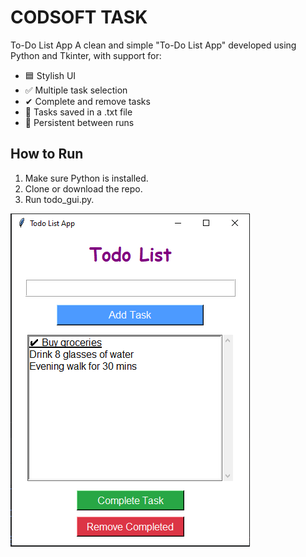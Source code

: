 # CODSOFT TASK 
To-Do List App
A clean and simple "To-Do List App" developed using Python and Tkinter, with support for:
- 🟦 Stylish UI
- ✅ Multiple task selection
- ✔ Complete and remove tasks
- 💾 Tasks saved in a .txt file
- 📜 Persistent between runs
  
## How to Run
1. Make sure Python is installed.
2. Clone or download the repo.
3. Run todo_gui.py.

![App Screenshot](Todolist_task.png)
